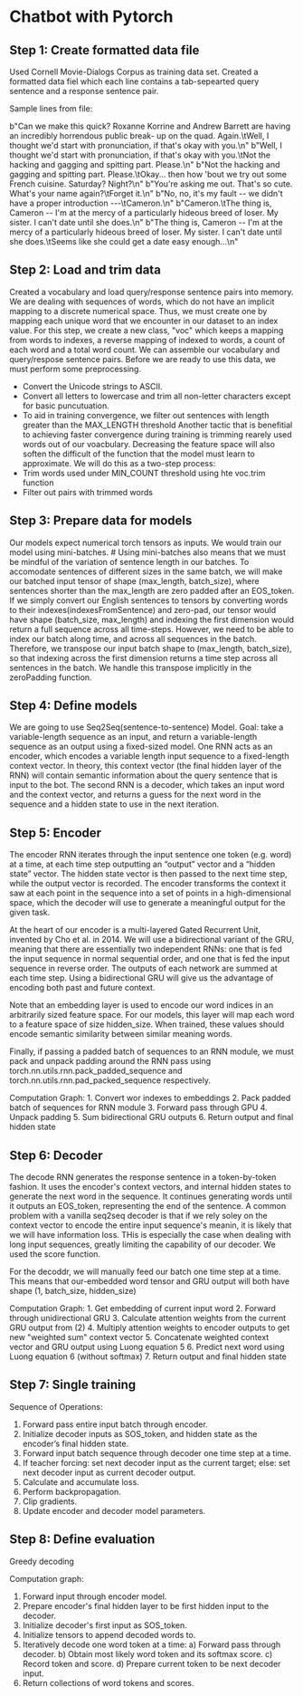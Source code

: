 # Chatbot with Pytorch

## Step 1: Create formatted data file

Used Cornell Movie-Dialogs Corpus as training data set.
Created a formatted data fiel which each line contains a tab-sepearted query sentence and a response sentence pair. 

Sample lines from file:


  b"Can we make this quick?  Roxanne Korrine and Andrew Barrett are having an incredibly horrendous public break- up on the quad.  Again.\tWell, I thought we'd start with pronunciation, if that's okay with you.\n"
  b"Well, I thought we'd start with pronunciation, if that's okay with you.\tNot the hacking and gagging and spitting part.  Please.\n"
  b"Not the hacking and gagging and spitting part.  Please.\tOkay... then how 'bout we try out some French cuisine.  Saturday?  Night?\n"
  b"You're asking me out.  That's so cute. What's your name again?\tForget it.\n"
  b"No, no, it's my fault -- we didn't have a proper introduction ---\tCameron.\n"
  b"Cameron.\tThe thing is, Cameron -- I'm at the mercy of a particularly hideous breed of loser.  My sister.  I can't date until she does.\n"
  b"The thing is, Cameron -- I'm at the mercy of a particularly hideous breed of loser.  My sister.  I can't date until she does.\tSeems like she could get a date easy enough...\n"


## Step 2: Load and trim data

Created a vocabulary and load query/response sentence pairs into memory.
We are dealing with sequences of words, which do not have an implicit mapping to a discrete numerical space. Thus, we must create one by mapping each unique word that we encounter in our dataset to an index value.
For this step, we create a new class, "voc" which keeps a mapping from words to indexes, a reverse mapping of indexed to words, a count of each word and a total word count. 
We can assemble our vocabulary and query/respose sentence pairs. Before we are ready to use this data, we must perform some preprocessing. 
  - Convert the Unicode strings to ASCII.
  - Convert all letters to lowercase and trim all non-letter characters except for basic puncutuation.
  - To aid in training convergence, we filter out sentences with length greater than the MAX_LENGTH threshold
Another tactic that is benefitial to achieving faster convergence during training is trimming rearely used words out of our voacbulary. Decreasing the feature space will also soften the difficult of the function that the model must learn to approximate.
We will do this as a two-step process:
  - Trim words used under MIN_COUNT threshold using hte voc.trim function
  - Filter out pairs with trimmed words
 
 
## Step 3: Prepare data for models

Our models expect numerical torch tensors as inputs. We would train our model using mini-batches. # Using mini-batches also means that we must be mindful of the variation of sentence length in our batches. To accomodate sentences of different sizes in the same batch, we will make our batched input tensor of shape  (max_length, batch_size), where sentences shorter than the max_length are zero padded after an EOS_token. If we simply convert our English sentences to tensors by converting words to their indexes(indexesFromSentence) and zero-pad, our tensor would have shape (batch_size, max_length) and indexing the first dimension would return a full sequence across all time-steps. However, we need to be able to index our batch along time, and across all sequences in the batch. Therefore, we transpose our input batch shape to (max_length, batch_size), so that indexing across the first dimension returns a time step across all sentences in the batch. We handle this transpose implicitly in the zeroPadding function.


## Step 4: Define models

We are going to use Seq2Seq(sentence-to-sentence) Model. 
Goal: take a variable-length sequence as an input, and return a variable-length sequence as an output using a fixed-sized model.
One RNN acts as an encoder, which encodes a variable length input sequence to a fixed-length context vector.  In theory, this context vector (the final hidden layer of the RNN) will contain semantic information about the query sentence that is input to the bot. The second RNN is a decoder, which takes an input word and the context vector, and returns a guess for the next word in the sequence and a hidden state to use in the next iteration.


## Step 5: Encoder
The encoder RNN iterates through the input sentence one token (e.g. word) at a time, at each time step outputting an “output” vector and a “hidden state” vector. The hidden state vector is then passed to the next time step, while the output vector is recorded. The encoder transforms the context it saw at each point in the sequence into a set of points in a high-dimensional space, which the decoder will use to generate a meaningful output for the given task.

At the heart of our encoder is a multi-layered Gated Recurrent Unit, invented by Cho et al. in 2014. We will use a bidirectional variant of the GRU, meaning that there are essentially two independent RNNs: one that is fed the input sequence in normal sequential order, and one that is fed the input sequence in reverse order. The outputs of each network are summed at each time step. Using a bidirectional GRU will give us the advantage of encoding both past and future context.

Note that an embedding layer is used to encode our word indices in an arbitrarily sized feature space. For our models, this  layer will map each word to a feature space of size hidden_size. When trained, these values should encode semantic similarity between similar meaning words.

Finally, if passing a padded batch of sequences to an RNN module, we must pack and unpack padding around the RNN pass using  torch.nn.utils.rnn.pack_padded_sequence and torch.nn.utils.rnn.pad_packed_sequence respectively.

Computation Graph:
    1. Convert wor indexes to embeddings
    2. Pack padded batch of sequences for RNN module
    3. Forward pass through GPU
    4. Unpack padding
    5. Sum bidirectional GRU outputs
    6. Return output and final hidden state
    
    
## Step 6: Decoder

The decode RNN generates the response sentence in a token-by-token fashion. It uses the encoder's context vectors, and internal hidden states to generate the next word in the sequence. It continues generating words until it outputs an EOS_token, representing the end of the sentence. A common problem with a vanilla seq2seq decoder is that if we rely soley on the context vector to encode the entire input sequence's meanin, it is likely that we will have information loss. THis is especially the case when dealing with long input sequences, greatly limiting the capability of our decoder. We used the score function.

For the decoddr, we will manually feed our batch one time step at a time.
This means that our-embedded word tensor and GRU output will both have shape (1, batch_size, hidden_size)

Computation Graph:
    1. Get embedding of current input word
    2. Forward through unidirectional GRU
    3. Calculate attention weights from the current GRU output from (2)
    4. Multiply attention weights to encoder outputs to get new "weighted sum" context vector
    5. Concatenate weighted context vector and GRU output using Luong equation 5
    6. Predict next word using Luong equation 6 (without softmax)
    7. Return output and final hidden state
    
    
## Step 7: Single training

Sequence of Operations:
  1. Forward pass entire input batch through encoder.
  2. Initialize decoder inputs as SOS_token, and hidden state as the encoder’s final hidden state.
  3. Forward input batch sequence through decoder one time step at a time.
  4. If teacher forcing: set next decoder input as the current target; else: set next decoder input as current decoder output.
  5. Calculate and accumulate loss.
  6. Perform backpropagation.
  7. Clip gradients.
  8. Update encoder and decoder model parameters.


## Step 8: Define evaluation

Greedy decoding

Computation graph:

   1. Forward input through encoder model.
   2. Prepare encoder's final hidden layer to be first hidden input to the decoder.
   3. Initialize decoder's first input as SOS_token.
   4. Initialize tensors to append decoded words to.
   5. Iteratively decode one word token at a time:
       a) Forward pass through decoder.
       b) Obtain most likely word token and its softmax score.
       c) Record token and score.
       d) Prepare current token to be next decoder input.
   6. Return collections of word tokens and scores.

